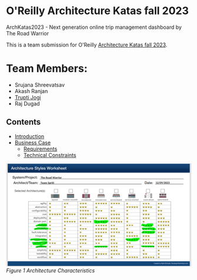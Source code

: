 # O'Reilly Architecture Katas fall 2023

ArchKatas2023 - Next generation online trip management dashboard by The Road Warrior

This is a team submission for O'Reilly [Architecture Katas fall 2023](https://learning.oreilly.com/featured/architectural-katas/).

# Team Members:  
- Srujana Shreevatsav
- Akash Ranjan
- [Trupti Jogi](https://www.linkedin.com/in/trupti-jogi/)
- Raj Dugad


## Contents
- [Introduction](#introduction)  
- [Business Case](#business-case)
    - [Requirements](#requirements)
    - [Technical Constraints](#technical-constraints)

![characteristics](/Assets/architecture-styles-worksheet.png)
*Figure 1 Architecture Characteristics*